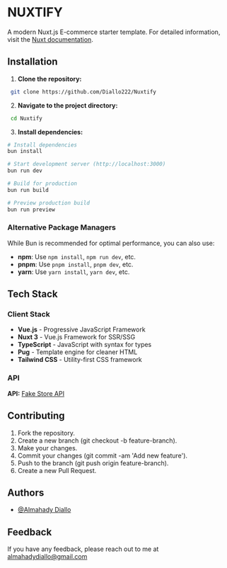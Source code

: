# NUXTIFY

A modern Nuxt.js E-commerce starter template. For detailed information, visit the [Nuxt documentation](https://nuxt.com/docs/getting-started/introduction).

## Installation

1. **Clone the repository:**

```bash
 git clone https://github.com/Diallo222/Nuxtify
```

2. **Navigate to the project directory:**

```bash
 cd Nuxtify
```

3. **Install dependencies:**

```bash
# Install dependencies
bun install

# Start development server (http://localhost:3000)
bun run dev

# Build for production
bun run build

# Preview production build
bun run preview
```

### Alternative Package Managers

While Bun is recommended for optimal performance, you can also use:

- **npm**: Use `npm install`, `npm run dev`, etc.
- **pnpm**: Use `pnpm install`, `pnpm dev`, etc.
- **yarn**: Use `yarn install`, `yarn dev`, etc.

## Tech Stack

### Client Stack
- **Vue.js** - Progressive JavaScript Framework
- **Nuxt 3** - Vue.js Framework for SSR/SSG
- **TypeScript** - JavaScript with syntax for types
- **Pug** - Template engine for cleaner HTML
- **Tailwind CSS** - Utility-first CSS framework

### API

**API:** [Fake Store API](https://fakestoreapi.com/)

## Contributing

1. Fork the repository.
2. Create a new branch (git checkout -b feature-branch).
3. Make your changes.
4. Commit your changes (git commit -am 'Add new feature').
5. Push to the branch (git push origin feature-branch).
6. Create a new Pull Request.

## Authors

- [@Almahady Diallo](https://github.com/Diallo222/)


## Feedback

If you have any feedback, please reach out to me at almahadydiallo@gmail.com

